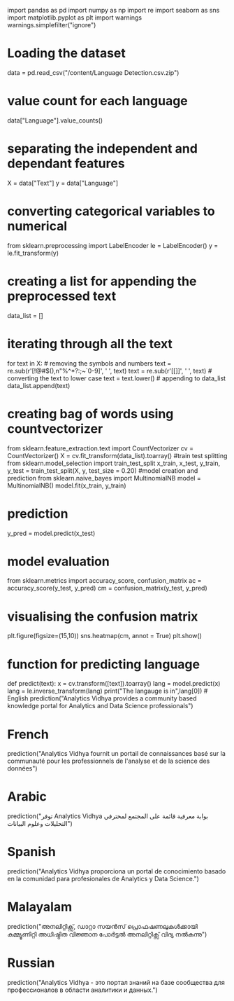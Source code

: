 import pandas as pd
import numpy as np
import re
import seaborn as sns
import matplotlib.pyplot as plt
import warnings
warnings.simplefilter("ignore")
# Loading the dataset
data = pd.read_csv("/content/Language Detection.csv.zip")
# value count for each language
data["Language"].value_counts()
# separating the independent and dependant features
X = data["Text"]
y = data["Language"]
# converting categorical variables to numerical
from sklearn.preprocessing import LabelEncoder
le = LabelEncoder()
y = le.fit_transform(y)
# creating a list for appending the preprocessed text
data_list = []
# iterating through all the text
for text in X:
    # removing the symbols and numbers
    text = re.sub(r'[!@#$(),n"%^*?:;~`0-9]', ' ', text)
    text = re.sub(r'[[]]', ' ', text)
    # converting the text to lower case
    text = text.lower()
    # appending to data_list
    data_list.append(text)
# creating bag of words using countvectorizer
from sklearn.feature_extraction.text import CountVectorizer
cv = CountVectorizer()
X = cv.fit_transform(data_list).toarray()
#train test splitting
from sklearn.model_selection import train_test_split
x_train, x_test, y_train, y_test = train_test_split(X, y, test_size = 0.20)
#model creation and prediction
from sklearn.naive_bayes import MultinomialNB
model = MultinomialNB()
model.fit(x_train, y_train)
# prediction 
y_pred = model.predict(x_test)
# model evaluation
from sklearn.metrics import accuracy_score, confusion_matrix
ac = accuracy_score(y_test, y_pred)
cm = confusion_matrix(y_test, y_pred)
# visualising the confusion matrix
plt.figure(figsize=(15,10))
sns.heatmap(cm, annot = True)
plt.show()
# function for predicting language
def predict(text):
    x = cv.transform([text]).toarray()
    lang = model.predict(x)
    lang = le.inverse_transform(lang)
    print("The langauge is in",lang[0])
    # English
prediction("Analytics Vidhya provides a community based knowledge portal for Analytics and Data Science professionals")
# French
prediction("Analytics Vidhya fournit un portail de connaissances basé sur la communauté pour les professionnels de l'analyse et de la science des données")
# Arabic
prediction("توفر Analytics Vidhya بوابة معرفية قائمة على المجتمع لمحترفي التحليلات وعلوم البيانات")
# Spanish
prediction("Analytics Vidhya proporciona un portal de conocimiento basado en la comunidad para profesionales de Analytics y Data Science.")
# Malayalam
prediction("അനലിറ്റിക്സ്, ഡാറ്റാ സയൻസ് പ്രൊഫഷണലുകൾക്കായി കമ്മ്യൂണിറ്റി അധിഷ്ഠിത വിജ്ഞാന പോർട്ടൽ അനലിറ്റിക്സ് വിദ്യ നൽകുന്നു")
# Russian
prediction("Analytics Vidhya - это портал знаний на базе сообщества для профессионалов в области аналитики и данных.")

